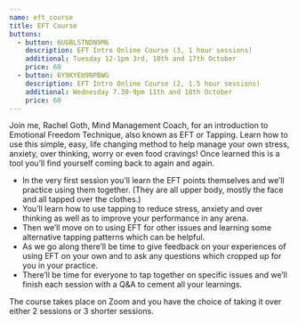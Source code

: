 ```yaml
---
name: eft_course
title: EFT Course
buttons: 
  - button: 6UGBLSTNDN9M6
    description: EFT Intro Online Course (3, 1 hour sessions)
    additional: Tuesday 12-1pm 3rd, 10th and 17th October
    price: 60
  - button: 6Y9KYEU9NPBWG
    description: EFT Intro Online Course (2, 1.5 hour sessions)
    additional: Wednesday 7.30-9pm 11th and 18th October
    price: 60
---
```


Join me, Rachel Goth, Mind Management Coach, for an introduction to Emotional Freedom Technique, also known as EFT or Tapping. Learn how to use this simple, easy, life changing method to help manage your own stress, anxiety, over thinking, worry or even food cravings! Once learned this is a tool you’ll find yourself coming back to again and again.

* In the very first session you’ll learn the EFT points themselves and we’ll practice using them together. (They are all upper body, mostly the face and all tapped over the clothes.)
* You’ll learn how to use tapping to reduce stress, anxiety and over thinking as well as to improve your performance in any arena.
* Then we’ll move on to using EFT for other issues and learning some alternative tapping patterns which can be helpful.
* As we go along there’ll be time to give feedback on your experiences of using EFT on your own and to ask any questions which cropped up for you in your practice.
* There’ll be time for everyone to tap together on specific issues and we’ll finish each session with a Q&A to cement all your learnings.

The course takes place on Zoom and you have the choice of taking it over either 2 sessions or 3 shorter sessions. 